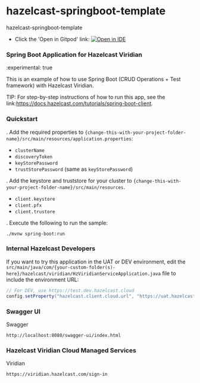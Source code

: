 # hazelcast-springboot-template
hazelcast-springboot-template

- Click the 'Open in Gitpod' link: [![Open in IDE](https://gitpod.io/button/open-in-gitpod.svg)](https://gitpod.io/#https://github.com/GivaDogaBone/hazelcast-springboot-template)

### Spring Boot Application for Hazelcast Viridian
:experimental: true

This is an example of how to use Spring Boot (CRUD Operations + Test framework) with Hazelcast Viridian.

TIP: For step-by-step instructions of how to run this app, see the link:https://docs.hazelcast.com/tutorials/spring-boot-client.

### Quickstart

. Add the required properties to `{change-this-with-your-project-folder-name}/src/main/resources/application.properties`:

- `clusterName`
- `discoveryToken`
- `keyStorePassword`
- `trustStorePassword` (same as `keyStorePassword`)

. Add the keystore and truststore for your cluster to `{change-this-with-your-project-folder-name}/src/main/resources`.

- `client.keystore`
- `client.pfx`
- `client.trustore`

. Execute the following to run the sample:

```
./mvnw spring-boot:run
```

### Internal Hazelcast Developers

If you want to try this application in the UAT or DEV environment, edit the `src/main/java/com/{your-custom-folder(s)-here}/hazelcast/viridian/HzViridianServiceApplication.java` file to include the environment URL:

```java
// For DEV, use https://test.dev.hazelcast.cloud
config.setProperty("hazelcast.client.cloud.url", "https://uat.hazelcast.cloud");
```

### Swagger UI

Swagger
```
http://localhost:8080/swagger-ui/index.html
```

### Hazelcast Viridian Cloud Managed Services

Viridian
```
https://viridian.hazelcast.com/sign-in
```

